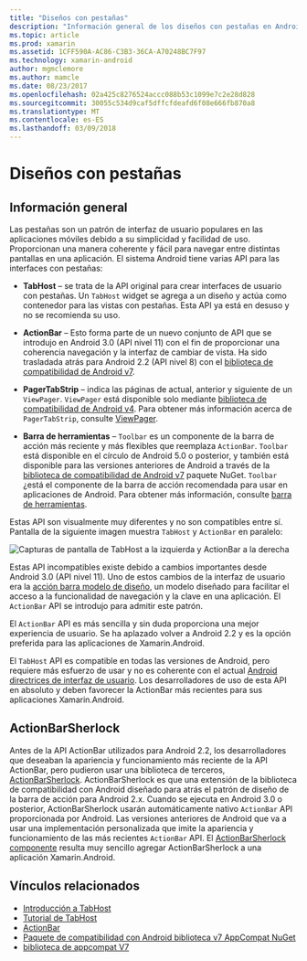 ```yaml
---
title: "Diseños con pestañas"
description: "Información general de los diseños con pestañas en Android"
ms.topic: article
ms.prod: xamarin
ms.assetid: 1CFF590A-AC86-C3B3-36CA-A70248BC7F97
ms.technology: xamarin-android
author: mgmclemore
ms.author: mamcle
ms.date: 08/23/2017
ms.openlocfilehash: 02a425c8276524accc088b53c1099e7c2e28d828
ms.sourcegitcommit: 30055c534d9caf5dffcfdeafd6f08e666fb870a8
ms.translationtype: MT
ms.contentlocale: es-ES
ms.lasthandoff: 03/09/2018
---
```

# <a name="tabbed-layouts"></a>Diseños con pestañas


## <a name="overview"></a>Información general

Las pestañas son un patrón de interfaz de usuario populares en las aplicaciones móviles debido a su simplicidad y facilidad de uso. Proporcionan una manera coherente y fácil para navegar entre distintas pantallas en una aplicación. El sistema Android tiene varias API para las interfaces con pestañas: 

-   **TabHost** &ndash; se trata de la API original para crear interfaces de usuario con pestañas. Un `TabHost` widget se agrega a un diseño y actúa como contenedor para las vistas con pestañas. Esta API ya está en desuso y no se recomienda su uso. 

-   **ActionBar** &ndash; Esto forma parte de un nuevo conjunto de API que se introdujo en Android 3.0 (API nivel 11) con el fin de proporcionar una coherencia navegación y la interfaz de cambiar de vista. Ha sido trasladada atrás para Android 2.2 (API nivel 8) con el [biblioteca de compatibilidad de Android v7](https://www.nuget.org/packages/Xamarin.Android.Support.v7.AppCompat/). 

-   **PagerTabStrip** &ndash; indica las páginas de actual, anterior y siguiente de un `ViewPager`. `ViewPager` está disponible solo mediante [biblioteca de compatibilidad de Android v4](https://www.nuget.org/packages/Xamarin.Android.Support.v4/).
     Para obtener más información acerca de `PagerTabStrip`, consulte [ViewPager](~/android/user-interface/controls/view-pager/index.md).

-   **Barra de herramientas** &ndash; `Toolbar` es un componente de la barra de acción más reciente y más flexibles que reemplaza `ActionBar`. `Toolbar` está disponible en el círculo de Android 5.0 o posterior, y también está disponible para las versiones anteriores de Android a través de la [biblioteca de compatibilidad de Android v7](https://www.nuget.org/packages/Xamarin.Android.Support.v7.AppCompat/) paquete NuGet. 
    `Toolbar` ¿está el componente de la barra de acción recomendada para usar en aplicaciones de Android.
    Para obtener más información, consulte [barra de herramientas](~/android/user-interface/controls/tool-bar/index.md). 


Estas API son visualmente muy diferentes y no son compatibles entre sí. Pantalla de la siguiente imagen muestra `TabHost` y `ActionBar` en paralelo: 

![Capturas de pantalla de TabHost a la izquierda y ActionBar a la derecha](images/image01.png)

Estas API incompatibles existe debido a cambios importantes desde Android 3.0 (API nivel 11). Uno de estos cambios de la interfaz de usuario era la [acción barra modelo de diseño](http://www.androidpatterns.com/uap_pattern/action-bar), un modelo diseñado para facilitar el acceso a la funcionalidad de navegación y la clave en una aplicación. El `ActionBar` API se introdujo para admitir este patrón. 

El `ActionBar` API es más sencilla y sin duda proporciona una mejor experiencia de usuario. Se ha aplazado volver a Android 2.2 y es la opción preferida para las aplicaciones de Xamarin.Android. 

El `TabHost` API es compatible en todas las versiones de Android, pero requiere más esfuerzo de usar y no es coherente con el actual [Android directrices de interfaz de usuario](http://developer.android.com/design/index.html). Los desarrolladores de uso de esta API en absoluto y deben favorecer la ActionBar más recientes para sus aplicaciones Xamarin.Android. 



## <a name="actionbarsherlock"></a>ActionBarSherlock

Antes de la API ActionBar utilizados para Android 2.2, los desarrolladores que deseaban la apariencia y funcionamiento más reciente de la API ActionBar, pero pudieron usar una biblioteca de terceros, [ActionBarSherlock](http://actionbarsherlock.com). ActionBarSherlock es que una extensión de la biblioteca de compatibilidad con Android diseñado para atrás el patrón de diseño de la barra de acción para Android 2.x. Cuando se ejecuta en Android 3.0 o posterior, ActionBarSherlock usarán automáticamente nativo `ActionBar` API proporcionada por Android. Las versiones anteriores de Android que va a usar una implementación personalizada que imite la apariencia y funcionamiento de las más recientes `ActionBar` API. El [ActionBarSherlock componente](https://www.nuget.org/packages/xamstore-XamarinActionBarSherlock/) resulta muy sencillo agregar ActionBarSherlock a una aplicación Xamarin.Android. 



## <a name="related-links"></a>Vínculos relacionados

- [Introducción a TabHost](tab-host.md)
- [Tutorial de TabHost](~/android/user-interface/layouts/tab-layout/creating-a-tabbed-ui.md)
- [ActionBar](http://developer.android.com/guide/topics/ui/actionbar.html)
- [Paquete de compatibilidad con Android biblioteca v7 AppCompat NuGet](https://www.nuget.org/packages/Xamarin.Android.Support.v7.AppCompat/)
- [biblioteca de appcompat V7](http://developer.android.com/tools/support-library/features.html#v7-appcompat)
